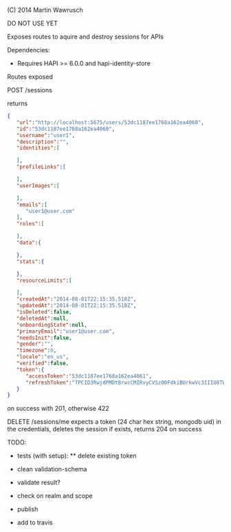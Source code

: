 (C) 2014 Martin Wawrusch

DO NOT USE YET

Exposes routes to aquire and destroy sessions for APIs

Dependencies:

* Requires HAPI >= 6.0.0 and hapi-identity-store

Routes exposed

POST /sessions

returns 
```json
{  
   "url":"http://localhost:5675/users/53dc1187ee1768a162ea4060",
   "id":"53dc1187ee1768a162ea4060",
   "username":"user1",
   "description":"",
   "identities":[  

   ],
   "profileLinks":[  

   ],
   "userImages":[  

   ],
   "emails":[  
      "user1@user.com"
   ],
   "roles":[  

   ],
   "data":{  

   },
   "stats":{  

   },
   "resourceLimits":[  

   ],
   "createdAt":"2014-08-01T22:15:35.518Z",
   "updatedAt":"2014-08-01T22:15:35.518Z",
   "isDeleted":false,
   "deletedAt":null,
   "onboardingState":null,
   "primaryEmail":"user1@user.com",
   "needsInit":false,
   "gender":"",
   "timezone":0,
   "locale":"en_us",
   "verified":false,
   "token":{  
      "accessToken":"53dc1187ee1768a162ea4061",
      "refreshToken":"TPCID3RwjdPMDt8rwcCMIRvyCVSz00FdkiBUrkwVc3IIIU8TWTBsyjfQjgtagW6HgivNfLcvnkZQobmb"
   }
}
```

on success with 201, otherwise 422


DELETE /sessions/me
expects a token (24 char hex string, mongodb uid) in the credentials, deletes the session if exists, returns 204 on success



TODO:

* tests (with setup):
** delete existing token

* clean validation-schema 
* validate result?
* check on realm and scope
* publish
* add to travis

